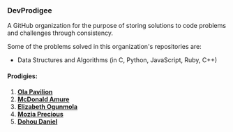### DevProdigee

A GitHub organization for the purpose of storing solutions to code problems and challenges through consistency.

Some of the problems solved in this organization's repositories are:
+ Data Structures and Algorithms (in C, Python, JavaScript, Ruby, C++)


#### Prodigies:
1. <strong><a href="https://github.com/Pavilion-devs">Ola Pavilion</a></strong>
2. <strong><a href="https://github.com/Certifieddonnie">McDonald Amure</a></strong>
3. <strong><a href="https://github.com/Elizzy01">Elizabeth Ogunmola</a></strong>
4. <strong><a href="https://github.com/Kodedbykenzie">Mozia Precious</a></strong>
5. <strong><a href="https://github.com/dohoudaniel">Dohou Daniel</a></strong>
